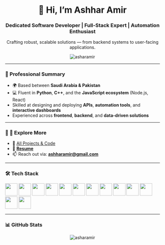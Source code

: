 <h1 align="center">👋 Hi, I’m Ashhar Amir</h1>
<h3 align="center">Dedicated Software Developer | Full-Stack Expert | Automation Enthusiast</h3>

<p align="center">
Crafting robust, scalable solutions — from backend systems to user-facing applications.
</p>

<p align="center">
  <img src="https://komarev.com/ghpvc/?username=asharamir&label=Profile%20Views&color=0e75b6&style=flat" alt="asharamir" />
</p>

---

### 💼 Professional Summary

- 🌍 Based between **Saudi Arabia & Pakistan**  
- 💻 Fluent in **Python**, **C++**, and the **JavaScript ecosystem** (Node.js, React)  
- Skilled at designing and deploying **APIs**, **automation tools**, and **interactive dashboards**  
- Experienced across **frontend**, **backend**, and **data-driven solutions**

---

### 📁 🔗 Explore More

- 📂 [All Projects & Code](https://github.com/AsharAmir)  
- 📄 [**Resume**](https://github.com/AsharAmir/AsharAmir/blob/main/Ashhar%20Amir%20-%20Resume.pdf)  
- 📫 Reach out via: **ashharamir@gmail.com**

---

### 🛠️ Tech Stack

<p align="left">
  <img src="https://cdn.jsdelivr.net/gh/devicons/devicon/icons/python/python-original.svg" width="40" height="40" />
  <img src="https://cdn.jsdelivr.net/gh/devicons/devicon/icons/cplusplus/cplusplus-original.svg" width="40" height="40" />
  <img src="https://cdn.jsdelivr.net/gh/devicons/devicon/icons/javascript/javascript-original.svg" width="40" height="40" />
  <img src="https://cdn.jsdelivr.net/gh/devicons/devicon/icons/react/react-original-wordmark.svg" width="40" height="40" />
  <img src="https://cdn.jsdelivr.net/gh/devicons/devicon/icons/nodejs/nodejs-original-wordmark.svg" width="40" height="40" />
  <img src="https://cdn.jsdelivr.net/gh/devicons/devicon/icons/express/express-original.svg" width="40" height="40" />
  <img src="https://cdn.jsdelivr.net/gh/devicons/devicon/icons/html5/html5-original-wordmark.svg" width="40" height="40" />
  <img src="https://cdn.jsdelivr.net/gh/devicons/devicon/icons/css3/css3-original-wordmark.svg" width="40" height="40" />
  <img src="https://cdn.jsdelivr.net/gh/devicons/devicon/icons/django/django-plain.svg" width="40" height="40" />
  <img src="https://cdn.jsdelivr.net/gh/devicons/devicon/icons/flask/flask-original.svg" width="40" height="40" />
  <img src="https://cdn.jsdelivr.net/gh/devicons/devicon/icons/opencv/opencv-original.svg" width="40" height="40" />
  <img src="https://cdn.jsdelivr.net/gh/devicons/devicon/icons/photoshop/photoshop-line.svg" width="40" height="40" />
  <img src="https://cdn.jsdelivr.net/gh/devicons/devicon/icons/unity/unity-original.svg" width="40" height="40" />
</p>

---

### 📊 GitHub Stats

<p align="center">
  <img src="https://github-readme-stats.vercel.app/api?username=asharamir&show_icons=true&theme=radical&locale=en" alt="asharamir" />
</p>
